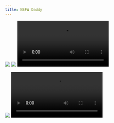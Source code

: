 ```yaml
---
title: NSFW Daddy
---
```

<!-- <video src="" controls autoplay> -->
![](https://i.imgur.com/LU03WMp.jpg)
![](https://i.imgur.com/ijxejIK.png)
<video src="https://video.twimg.com/tweet_video/ExcN_6zWgAM8dzw.mp4" controls>
![](https://i.imgur.com/Gfh9WwV.png)
![](https://i.imgur.com/1VZgOkx.jpg)
![](https://i.imgur.com/6nLOdDu.jpg)
<video src="https://video.twimg.com/tweet_video/ExLhJTzU8Ac8STY.mp4" controls>
![](https://i.imgur.com/HT8ZUBx.jpg)
![](https://i.imgur.com/6Uvms4i.jpg)
![](https://i.imgur.com/ddR4Wji.jpg)
![](https://i.imgur.com/gcCiK50.jpg)
![](https://i.imgur.com/IzUk1eZ.jpg)
![](https://i.imgur.com/42MAD9Q.jpg)
![](https://i.imgur.com/dHSbZKv.jpg)
![](https://i.imgur.com/jl7TqyC.jpg)
<video src="https://video.twimg.com/ext_tw_video/1371594727460511745/pu/vid/640x640/Isacn23C6RjrDcoQ.mp4?tag=12" controls>

![](https://i.imgur.com/6gQ6bWd.jpg)
<video src="https://video.twimg.com/tweet_video/EwVdg51XAAAhV6_.mp4" controls>
![](https://i.imgur.com/yI8WIq9.jpg)
![](https://i.imgur.com/c3HUrp9.jpg)
![](https://i.imgur.com/y4yKplV.png)
<video src="https://video.twimg.com/ext_tw_video/1369899557048422405/pu/vid/1280x720/0ioQzWqmhiHYCwED.mp4?tag=12" controls>
![](https://i.imgur.com/fkYOrgH.jpg)
